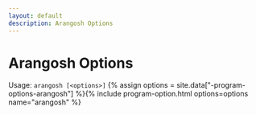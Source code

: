 ```yaml
---
layout: default
description: Arangosh Options
---
```

Arangosh Options
================

Usage: `arangosh [<options>]`
{% assign options = site.data["-program-options-arangosh"] %}{% include program-option.html options=options name="arangosh" %}
